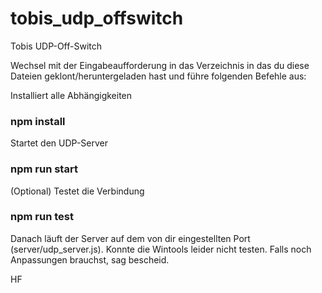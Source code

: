 # tobis_udp_offswitch
Tobis UDP-Off-Switch

Wechsel mit der Eingabeaufforderung in das Verzeichnis in das du diese 
Dateien geklont/heruntergeladen hast und führe folgenden Befehle aus:   

Installiert alle Abhängigkeiten
### npm install

Startet den UDP-Server
### npm run start

(Optional) Testet die Verbindung
### npm run test

Danach läuft der Server auf dem von dir eingestellten Port (server/udp_server.js).
Konnte die Wintools leider nicht testen. 
Falls noch Anpassungen brauchst, sag bescheid. 

HF
